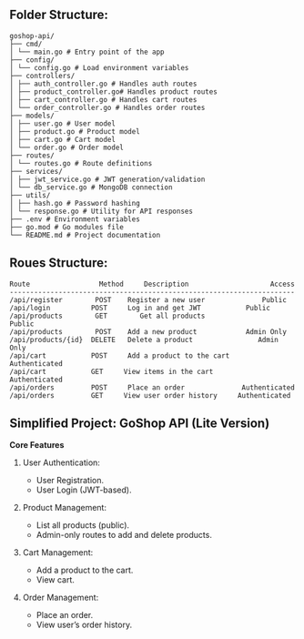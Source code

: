 ## Folder Structure:

```
goshop-api/
├── cmd/
│ └── main.go # Entry point of the app
├── config/
│ └── config.go # Load environment variables
├── controllers/
│ ├── auth_controller.go # Handles auth routes
│ ├── product_controller.go# Handles product routes
│ ├── cart_controller.go # Handles cart routes
│ └── order_controller.go # Handles order routes
├── models/
│ ├── user.go # User model
│ ├── product.go # Product model
│ ├── cart.go # Cart model
│ └── order.go # Order model
├── routes/
│ └── routes.go # Route definitions
├── services/
│ ├── jwt_service.go # JWT generation/validation
│ └── db_service.go # MongoDB connection
├── utils/
│ ├── hash.go # Password hashing
│ └── response.go # Utility for API responses
├── .env # Environment variables
├── go.mod # Go modules file
└── README.md # Project documentation
```

## Roues Structure:

```
Route	              Method	 Description	                Access
----------------------------------------------------------------------
/api/register	     POST	 Register a new user	          Public
/api/login	        POST	 Log in and get JWT	          Public
/api/products	     GET	    Get all products	             Public
/api/products	     POST	 Add a new product	          Admin Only
/api/products/{id}  DELETE	 Delete a product	             Admin Only
/api/cart	        POST	 Add a product to the cart	    Authenticated
/api/cart	        GET	    View items in the cart	       Authenticated
/api/orders	        POST	 Place an order	             Authenticated
/api/orders	        GET	    View user order history	    Authenticated
```

## Simplified Project: GoShop API (Lite Version)

**Core Features**

1. User Authentication:

   - User Registration.
   - User Login (JWT-based).

2. Product Management:

   - List all products (public).
   - Admin-only routes to add and delete products.

3. Cart Management:

   - Add a product to the cart.
   - View cart.

4. Order Management:
   - Place an order.
   - View user’s order history.
